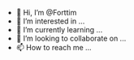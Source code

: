 - 👋 Hi, I’m @Forttim
- 👀 I’m interested in ...
- 🌱 I’m currently learning ...
- 💞️ I’m looking to collaborate on ...
- 📫 How to reach me ...

<!---
Forttim/Forttim is a ✨ special ✨ repository because its `README.md` (this file) appears on your GitHub profile.
You can click the Preview link to take a look at your changes.
--->
